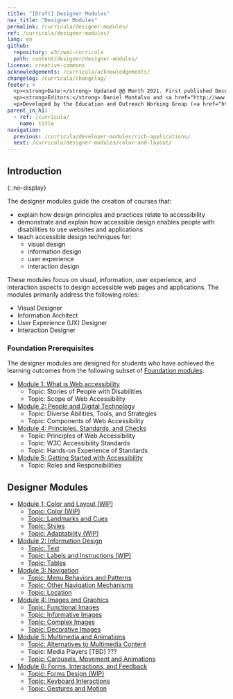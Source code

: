 ```yaml
---
title: "[Draft] Designer Modules"
nav_title: "Designer Modules"
permalink: /curricula/designer-modules/
ref: /curricula/designer-modules/
lang: en
github:
  repository: w3c/wai-curricula
  path: content/designer/designer-modules/
license: creative-commons
acknowledgements: /curricula/acknowledgements/
changelog: /curricula/changelog/
footer: >
  <p><strong>Date:</strong> Updated @@ Month 2021. First published December 2019.</p>
  <p><strong>Editors:</strong> Daniel Montalvo and <a href="http://www.w3.org/People/shadi/">Shadi Abou-Zahra</a>. Contributors: <a href="https://www.w3.org/WAI/EO/EOWG-members">EOWG Participants</a>. ACKNOWLEDGEMENTS lists contributors and credits.</p>
  <p>Developed by the Education and Outreach Working Group (<a href="http://www.w3.org/WAI/EO/">EOWG</a>). Developed with support from the <a href="https://www.w3.org/WAI/about/projects/wai-guide/">WAI-Guide Project</a> funded by the European Commission (EC) under the Horizon 2020 program (Grant Agreement 822245).</p>
parent_in_h1:
  - ref: /curricula/
    name: title
navigation:
  previous: /curricula/developer-modules/rich-applications/
  next: /curricula/designer-modules/color-and-layout/
---
```


## Introduction
{:.no-display}

The designer modules guide the creation of courses that:

* explain how design principles and practices relate to accessibility
* demonstrate and explain how accessible design enables people with disabilities to use websites and applications
* teach accessible design techniques for:
  * visual design
  * information design
  * user experience
  * interaction design

These modules focus on visual, information, user experience, and interaction aspects to design accessible web pages and applications. The modules primarily address the following roles:

* Visual Designer
* Information Architect
* User Experience (UX) Designer
* Interaction Designer

### Foundation Prerequisites

The designer modules are designed for students who have achieved the learning outcomes from the following subset of [Foundation modules](/curricula/foundation-modules/):

* [Module 1: What is Web accessibility](/curricula/foundation-modules/what-is-web-accessibility/)
  * Topic: Stories of People with Disabilities
  * Topic: Scope of Web Accessibility
* [Module 2: People and Digital Technology](/curricula/foundation-modules/people-and-digital-technology/)
  * Topic: Diverse Abilities, Tools, and Strategies
  * Topic: Components of Web Accessibility
* [Module 4: Principles, Standards, and Checks](/curricula/foundation-modules/principles-standards-and-checks/)
  * Topic: Principles of Web Accessibility
  * Topic: W3C Accessibility Standards
  * Topic: Hands-on Experience of Standards
* [Module 5: Getting Started with Accessibility](/curricula/foundation-modules/getting-started-with-accessibility/)
  * Topic: Roles and Responsibilities


## Designer Modules

-   [Module 1: Color and Layout (WIP)](/curricula/designer-modules/color-and-layout)
    -   [Topic: Color (WIP)](/curricula/designer-modules/color-and-layout/#topic-color)
    -   [Topic: Landmarks and Cues](/curricula/designer-modules/#topic-landmarks-and-cues)
    -   [Topic: Styles](/curricula/designer-modules/color-and-layout/#topic-styles)
    -   [Topic: Adaptability (WIP)](/curricula/designer-modules/color-and-layout/#topic-adaptability)
-   [Module 2: Information Design](/curricula/designer-modules/information-design/)
    -   [Topic: Text](/curricula/designer-modules/information-design/#topic-textual-information)
    -   [Topic: Labels and Instructions (WIP)](/curricula/designer-modules/information-design/#topic-labels-and-instructions)
    -   [Topic: Tables](/curricula/designer-modules/information-design/#topic-tabular-information)
-   [Module 3: Navigation](/curricula/designer-modules/navigation/)
    -   [Topic: Menu Behaviors and Patterns](/curricula/designer-modules/navigation/#topic-menu-behaviors-and-patterns)
    -   [Topic: Other Navigation Mechanisms](/curricula/designer-modules/navigation/#topic-other-navigation-mechanisms)
    -   [Topic: Location](/curricula/designer-modules/navigation/#topic-location)
-   [Module 4: Images and Graphics](/curricula/designer-modules/images-and-graphics/#topic-functional-images)
    -   [Topic: Functional Images](/curricula/designer-modules/images-and-graphics/#topic-functional-images)
    -   [Topic: Informative Images](/curricula/designer-modules/images-and-graphics/#topic-informative-images)
    -   [Topic: Complex Images](/curricula/designer-modules/images-and-graphics/#topic-complex-images)
    -   [Topic: Decorative Images](/curricula/designer-modules/images-and-graphics/#topic-decorative-images)
-   [Module 5: Multimedia and Animations](/curricula/designer-modules/multimedia-and-animations/)
    -   [Topic: Alternatives to Multimedia Content](/curricula/designer-modules/multimedia-and-animations/#topic-alternatives-to-multimedia-content)
    -   Topic: Media Players [TBD] ???
    -   [Topic: Carousels, Movement and Animations](/curricula/designer-modules/multimedia-and-animations/#topic-carousels-movement-and-animations)
-   [Module 6: Forms, Interactions, and Feedback](/curricula/designer-modules/forms-interactions-and-feedback/)
    -   [Topic: Forms Design (WIP)](/curricula/designer-modules/forms-interactions-and-feedback/#topic-forms-design)
    -   [Topic: Keyboard Interactions](/curricula/designer-modules/forms-interactions-and-feedback/#topic-keyboard-interactions)
    -   [Topic: Gestures and Motion](/curricula/designer-modules/forms-interactions-and-feedback/#topic-gestures-and-motion)
    
